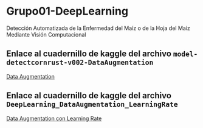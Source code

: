 # Grupo01-DeepLearning

Detección Automatizada de la Enfermedad del Maíz o de la Hoja del Maíz Mediante Visión Computacional

## Enlace al cuadernillo de kaggle del archivo `model-detectcornrust-v002-DataAugmentation`

[Data Augmentation](https://www.kaggle.com/code/togent/deeplearning-dataaugmentation)

## Enlace al cuadernillo de kaggle del archivo `DeepLearning_DataAugmentation_LearningRate`

[Data Augmentation con Learning Rate ](https://www.kaggle.com/code/togent/deeplearning-dataaugmentation-learningrate)